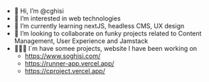 - 👋 Hi, I’m @cghisi
- 👀 I’m interested in web technologies
- 🌱 I’m currently learning nextJS, headless CMS, UX design
- 💞️ I’m looking to collaborate on funky projects related to Content Management, User Experience and Jamstack
- 👨🏽‍💻 I´m have somee projects, website I have been working on 
   * https://www.soghisi.com/
   * https://runner-app.vercel.app/
   * https://cproject.vercel.app/

<!---
cghisi/cghisi is a ✨ special ✨ repository because its `README.md` (this file) appears on your GitHub profile.
You can click the Preview link to take a look at your changes.
--->
